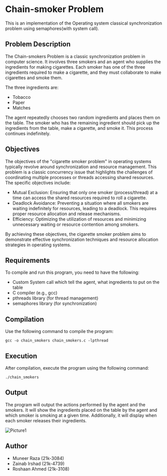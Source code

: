 # Chain-smoker Problem
This is an implementation of the Operating system classical synchronization problem using semaphores(with system call).
## Problem Description
The Chain-smokers Problem is a classic synchronization problem in computer science. It involves three smokers and an agent who supplies the ingredients for making cigarettes. Each smoker has one of the three ingredients required to make a cigarette, and they must collaborate to make cigarettes and smoke them.

The three ingredients are:

* Tobacco
* Paper
* Matches

The agent repeatedly chooses two random ingredients and places them on the table. The smoker who has the remaining ingredient should pick up the ingredients from the table, make a cigarette, and smoke it. This process continues indefinitely.

## Objectives
The objectives of the "cigarette smoker problem" in operating systems typically revolve around synchronization and resource management. This problem is a classic concurrency issue that highlights the challenges of coordinating multiple processes or threads accessing shared resources. The specific objectives include:

* Mutual Exclusion: Ensuring that only one smoker (process/thread) at a time can access the shared resources required to roll a cigarette.
* Deadlock Avoidance: Preventing a situation where all smokers are waiting indefinitely for resources, leading to a deadlock. This requires proper resource allocation and release mechanisms.
* Efficiency: Optimizing the utilization of resources and minimizing unnecessary waiting or resource contention among smokers.

By achieving these objectives, the cigarette smoker problem aims to demonstrate effective synchronization techniques and resource allocation strategies in operating systems.

## Requirements
To compile and run this program, you need to have the following:

* Custom System call which tell the agent, what ingredients to put on the table
* C compiler (e.g., gcc)
* pthreads library (for thread management)
* semaphores library (for synchronization)
## Compilation
Use the following command to compile the program:

`gcc -o chain_smokers chain_smokers.c -lpthread`

## Execution
After compilation, execute the program using the following command:

`./chain_smokers`

## Output
The program will output the actions performed by the agent and the smokers. It will show the ingredients placed on the table by the agent and which smoker is smoking at a given time. Additionally, it will display when each smoker releases their ingredients.

![Picture1](https://github.com/MuneerRaza/Chainsmoker-problem/assets/107882873/d0b69cc1-5dff-4da9-afe6-5fb1eec20ffe)

## Author
* Muneer Raza (21k-3084)
* Zainab Irshad (21k-4739)
* Roshaan Ahmed  (21k-3108)
